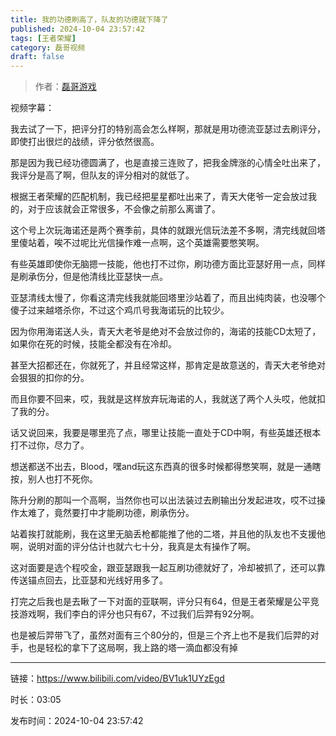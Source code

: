 ```yaml
---
title: 我的功德刷高了，队友的功德就下降了
published: 2024-10-04 23:57:42
tags: [王者荣耀]
category: 磊哥视频
draft: false
---
```



> 作者：[磊哥游戏](https://space.bilibili.com/268941858?spm_id_from=333.788.upinfo.head.click)

视频字幕：

我去试了一下，把评分打的特别高会怎么样啊，那就是用功德流亚瑟过去刷评分，即使打出很烂的战绩，评分依然很高。

那是因为我已经功德圆满了，也是直接三连败了，把我金牌涨的心情全吐出来了，我评分是高了啊，但队友的评分相对的就低了。

根据王者荣耀的匹配机制，我已经把星星都吐出来了，青天大佬爷一定会放过我的，对于应该就会正常很多，不会像之前那么离谱了。

这个号上次玩海诺还是两个赛季前，具体的就跟光信玩法差不多啊，清完线就回塔里傻站着，唉不过呢比光信操作难一点啊，这个英雄需要憋笑啊。

有些英雄即使你无脑摁一技能，他也打不过你，刷功德方面比亚瑟好用一点，同样是刷承伤分，但是他清线比亚瑟快一点。

亚瑟清线太慢了，你看这清完线我就能回塔里沙站着了，而且出纯肉装，也没哪个傻子过来越塔杀你，不过这个鸡爪号我海诺玩的比较少。

因为你用海诺送人头，青天大老爷是绝对不会放过你的，海诺的技能CD太短了，如果你在死的时候，技能全都没有在冷却。

甚至大招都还在，你就死了，并且经常这样，那肯定是故意送的，青天大老爷绝对会狠狠的扣你的分。

而且你要不回来，哎，我就是这样放弃玩海诺的人，我就送了两个人头哎，他就扣了我的分。

话又说回来，我要是哪里亮了点，哪里让技能一直处于CD中啊，有些英雄还根本打不过你，尽力了。

想送都送不出去，Blood，嘿and玩这东西真的很多时候都得憋笑啊，就是一通瞎按，别人也打不死你。

陈升分刷的那叫一个高啊，当然你也可以出法装过去刷输出分发起进攻，哎不过操作太难了，竟然要打中才能刷功德，刷承伤分。

站着挨打就能刷，我在这里无脑丢枪都能推了他的二塔，并且他的队友也不支援他啊，说明对面的评分估计也就六七十分，我真是太有操作了啊。

这对面要是选个程咬金，跟亚瑟跟我一起互刷功德就好了，冷却被抓了，还可以靠传送锚点回去，比亚瑟和光线好用多了。

打完之后我也是去瞅了一下对面的亚联啊，评分只有64，但是王者荣耀是公平竞技游戏啊，我们李白的评分也只有67，不过我们后羿有92分啊。

也是被后羿带飞了，虽然对面有三个80分的，但是三个齐上也不是我们后羿的对手，也是轻松的拿下了这局啊，我上路的塔一滴血都没有掉

---

链接：https://www.bilibili.com/video/BV1uk1UYzEgd

时长：03:05

发布时间：2024-10-04 23:57:42
